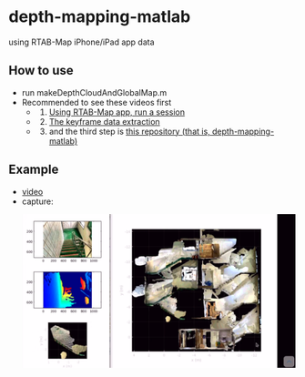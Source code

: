 # depth-mapping-matlab
using RTAB-Map iPhone/iPad app data 

## How to use 
- run makeDepthCloudAndGlobalMap.m
- Recommended to see these videos first 
  - 1. [Using RTAB-Map app, run a session](https://www.youtube.com/watch?v=69WoEvwzc14&t=4s)
  - 2. [The keyframe data extraction](https://www.youtube.com/watch?v=WcRcJCH67ds) 
  - 3. and the third step is [this repository (that is, depth-mapping-matlab)](https://www.youtube.com/watch?v=tGMz9Wornag&t=1s) 

## Example 
- [video](https://www.youtube.com/watch?v=tGMz9Wornag&t=1s)
- capture: <p align="center"><img src="examle_screenshot.png" width=900></p>

